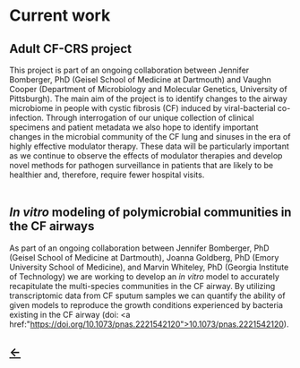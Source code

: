 <h1>Current work</h1>

<h2>Adult CF-CRS project</h2>

This project is part of an ongoing collaboration between Jennifer Bomberger, PhD (Geisel School of Medicine at Dartmouth) and Vaughn Cooper (Department of Microbiology and Molecular Genetics, University of Pittsburgh). The main aim of the project is to identify changes to the airway microbiome in people with cystic fibrosis (CF) induced by viral-bacterial co-infection. Through interrogation of our unique collection of clinical specimens and patient metadata we also hope to identify important changes in the microbial community of the CF lung and sinuses in the era of highly effective modulator therapy. These data will be particularly important as we continue to observe the effects of modulator therapies and develop novel methods for pathogen surveillance in patients that are likely to be healthier and, therefore, require fewer hospital visits. 
<br>
<br>
<h2><i>In vitro</i> modeling of polymicrobial communities in the CF airways</h2>

As part of an ongoing collaboration between Jennifer Bomberger, PhD (Geisel School of Medicine at Dartmouth), Joanna Goldberg, PhD (Emory University School of Medicine), and Marvin Whiteley, PhD (Georgia Institute of Technology) we are working to develop an _in vitro_ model to accurately recapitulate the multi-species communities in the CF airway. By utilizing transcriptomic data from CF sputum samples we can quantify the ability of given models to reproduce the growth conditions experienced by bacteria existing in the CF airway (doi: <a href:"https://doi.org/10.1073/pnas.2221542120">10.1073/pnas.2221542120</a>).

<h2>
  <a href="./">&larr;</a>
</h2>
